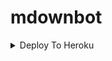 # mdownbot

<details><summary>Deploy To Heroku</summary>
<p>
<br>
<a href="https://heroku.com/deploy?template=httpsate=https://github.com/M-DEVAMARIA/mdownbot/tree/Inline-mode-and-database-adding">
<img src="https://www.herokucdn.com/deploy/button.svg" alt="Deploy">
</a>
</p>
</details>
